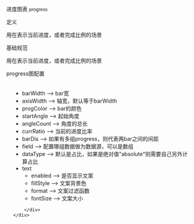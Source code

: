 <div class="mb40">
    <div class="fontsize-20 mb10">
    进度图表 <small>progress</small>
    </div class="fontsize-28">
    <p class="mb20"></p>
</div>

<div class="mb40">
    <div class="fontsize-20 mb10">
    定义 
    </div class="fontsize-28">
    <p class="mb20">
      用在表示当前进度，或者完成比例的场景
    </p>
</div>

<div class="mb40">
    <div class="fontsize-20 mb10">
    基础规范
    </div class="fontsize-28">
    <p class="mb20">
    用在表示当前进度，或者完成比例的场景
    </p>
</div>

<div bx-name="alimama/chart/list/index"></div>

<div class="example">
    <div class="content">
        <div class="content-header">
            <div>progress图配置</div>
        </div>
        <div class="content-body" style="padding:18px;">
        <ul data-anchor-id="72xn">
        <li>barWidth --&gt; bar宽</li>
        <li>axisWidth --&gt; 轴宽，默认等于barWidth</li>
        <li>progColor --&gt; bar的颜色</li>
        <li>startAngle --&gt; 起始角度</li>
        <li>angleCount --&gt; 角度的总长</li>
        <li>currRatio --&gt; 当前的进度比率</li>
        <li>barDis --&gt; 如果有多组progress，则代表两bar之间的间距</li>
        <li>field --&gt; 配置哪组数据做为数据源，可以是数组</li>
        <li>dataType --&gt; 默认是占比，如果是绝对值"absolute"则需要自己另外计算占比</li>
        <li>text  <br>
        <ul><li>enabled --&gt; 是否显示文案</li>
        <li>fillStyle --&gt; 文案背景色</li>
        <li>format --&gt; 文案过滤函数</li>
        <li>fontSize --&gt; 文案大小</li></ul></li>
        </ul>

        </div>
    </div>
</div>


